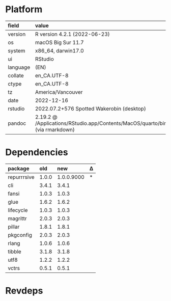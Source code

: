# Platform

|field    |value                                                                               |
|:--------|:-----------------------------------------------------------------------------------|
|version  |R version 4.2.1 (2022-06-23)                                                        |
|os       |macOS Big Sur 11.7                                                                  |
|system   |x86_64, darwin17.0                                                                  |
|ui       |RStudio                                                                             |
|language |(EN)                                                                                |
|collate  |en_CA.UTF-8                                                                         |
|ctype    |en_CA.UTF-8                                                                         |
|tz       |America/Vancouver                                                                   |
|date     |2022-12-16                                                                          |
|rstudio  |2022.07.2+576 Spotted Wakerobin (desktop)                                           |
|pandoc   |2.19.2 @ /Applications/RStudio.app/Contents/MacOS/quarto/bin/tools/ (via rmarkdown) |

# Dependencies

|package     |old   |new        |Δ  |
|:-----------|:-----|:----------|:--|
|repurrrsive |1.0.0 |1.0.0.9000 |*  |
|cli         |3.4.1 |3.4.1      |   |
|fansi       |1.0.3 |1.0.3      |   |
|glue        |1.6.2 |1.6.2      |   |
|lifecycle   |1.0.3 |1.0.3      |   |
|magrittr    |2.0.3 |2.0.3      |   |
|pillar      |1.8.1 |1.8.1      |   |
|pkgconfig   |2.0.3 |2.0.3      |   |
|rlang       |1.0.6 |1.0.6      |   |
|tibble      |3.1.8 |3.1.8      |   |
|utf8        |1.2.2 |1.2.2      |   |
|vctrs       |0.5.1 |0.5.1      |   |

# Revdeps

